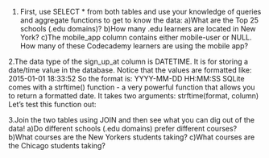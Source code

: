 1. First, use SELECT * from both tables and use your knowledge of queries and aggregate functions to get to know the data:
a)What are the Top 25 schools (.edu domains)?
b)How many .edu learners are located in New York?
c)The mobile_app column contains either mobile-user or NULL. How many of these Codecademy learners are using the mobile app?

2.The data type of the sign_up_at column is DATETIME. It is for storing a date/time value in the database.
Notice that the values are formatted like:
2015-01-01 18:33:52
So the format is:
YYYY-MM-DD HH:MM:SS
SQLite comes with a strftime() function - a very powerful function that allows you to return a formatted date.
It takes two arguments:
strftime(format, column)
Let’s test this function out:

3.Join the two tables using JOIN and then see what you can dig out of the data!
a)Do different schools (.edu domains) prefer different courses?
b)What courses are the New Yorkers students taking?
c)What courses are the Chicago students taking?
